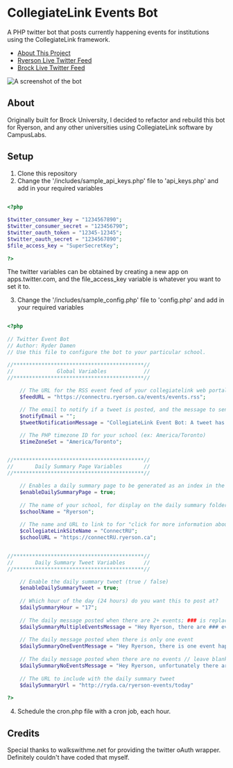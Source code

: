 # CollegiateLink Events Bot
A PHP twitter bot that posts currently happening events for institutions using the CollegiateLink framework.
* [About This Project](http://ryda.ca/ryerson-events)
* [Ryerson Live Twitter Feed](https://twitter.com/ryersonevents)
* [Brock Live Twitter Feed](https://twitter.com/brockuevents)

![A screenshot of the bot](https://mir-cdn.behance.net/v1/rendition/project_modules/fs/c32abf55682179.5990ce2074bf4.png)

## About
Originally built for Brock University, I decided to refactor and rebuild this bot for Ryerson, and any other universities using CollegiateLink software by CampusLabs.

## Setup
1. Clone this repository
2. Change the '/includes/sample_api_keys.php' file to 'api_keys.php' and add in your required variables

`````php

<?php
	
$twitter_consumer_key = "1234567890";
$twitter_consumer_secret = "123456790";
$twitter_oauth_token = "12345-12345";
$twitter_oauth_secret = "1234567890";
$file_access_key = "SuperSecretKey";
	
?>

`````

The twitter variables can be obtained by creating a new app on apps.twitter.com, and the file_access_key variable is whatever you want to set it to.

3. Change the '/includes/sample_config.php' file to 'config.php' and add in your required variables


`````php

<?php
	
// Twitter Event Bot
// Author: Ryder Damen
// Use this file to configure the bot to your particular school.

//******************************************//
//              Global Variables            //
//******************************************//
	
	// The URL for the RSS event feed of your collegiatelink web portal
	$feedURL = "https://connectru.ryerson.ca/events/events.rss";

	// The email to notify if a tweet is posted, and the message to send
	$notifyEmail = "";
	$tweetNotificationMessage = "CollegiateLink Event Bot: A tweet has been posted.";

	// The PHP timezone ID for your school (ex: America/Toronto)
	$timeZoneSet = "America/Toronto";


//******************************************//
//       Daily Summary Page Variables       //
//******************************************//

	// Enables a daily summary page to be generated as an index in the today folder
	$enableDailySummaryPage = true;
	
	// The name of your school, for display on the daily summary folder
	$schoolName = "Ryerson";
	
	// The name and URL to link to for "click for more information about events"
	$collegiateLinkSiteName = "ConnectRU";
	$schoolURL = "https://connectRU.ryerson.ca";


//******************************************//
//       Daily Summary Tweet Variables      //
//******************************************//

	// Enable the daily summary tweet (true / false)
	$enableDailySummaryTweet = true;
	
	// Which hour of the day (24 hours) do you want this to post at?
	$dailySummaryHour = "17";
	
	// The daily message posted when there are 2+ events; ### is replaced by the count of events
	$dailySummaryMultipleEventsMessage = "Hey Ryerson, there are ### events happening today. Check them out here:";
	
	// The daily message posted when there is only one event
	$dailySummaryOneEventMessage = "Hey Ryerson, there is one event happening today. Check it out here:";
	
	// The daily message posted when there are no events // leave blank to disable
	$dailySummaryNoEventsMessage = "Hey Ryerson, unfortunately there are no events scheduled for today. Check back soon."; 
	
	// The URL to include with the daily summary tweet
	$dailySummaryUrl = "http://ryda.ca/ryerson-events/today"
	
?>

`````

4. Schedule the cron.php file with a cron job, each hour.


## Credits
Special thanks to walkswithme.net for providing the twitter oAuth wrapper. Definitely couldn't have coded that myself.
